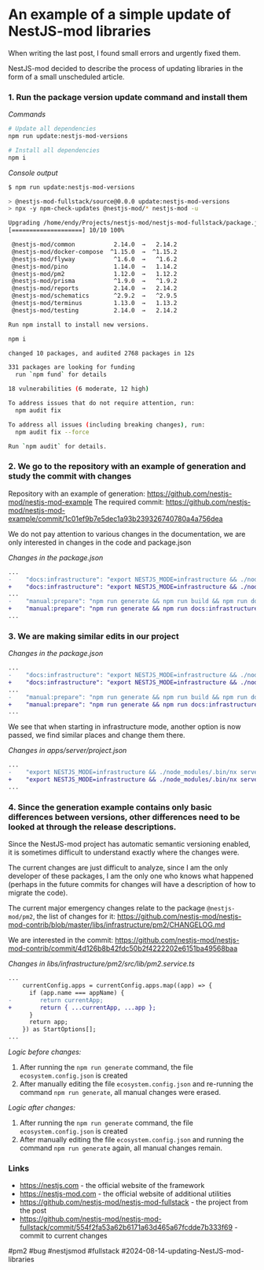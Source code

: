 # An example of a simple update of NestJS-mod libraries

When writing the last post, I found small errors and urgently fixed them.

NestJS-mod decided to describe the process of updating libraries in the form of a small unscheduled article.

### 1. Run the package version update command and install them

_Commands_

```bash
# Update all dependencies
npm run update:nestjs-mod-versions

# Install all dependencies
npm i
```

_Console output_

```bash
$ npm run update:nestjs-mod-versions

> @nestjs-mod-fullstack/source@0.0.0 update:nestjs-mod-versions
> npx -y npm-check-updates @nestjs-mod/* nestjs-mod -u

Upgrading /home/endy/Projects/nestjs-mod/nestjs-mod-fullstack/package.json
[====================] 10/10 100%

 @nestjs-mod/common           2.14.0  →   2.14.2
 @nestjs-mod/docker-compose  ^1.15.0  →  ^1.15.2
 @nestjs-mod/flyway           ^1.6.0  →   ^1.6.2
 @nestjs-mod/pino             1.14.0  →   1.14.2
 @nestjs-mod/pm2              1.12.0  →   1.12.2
 @nestjs-mod/prisma           ^1.9.0  →   ^1.9.2
 @nestjs-mod/reports          2.14.0  →   2.14.2
 @nestjs-mod/schematics       ^2.9.2  →   ^2.9.5
 @nestjs-mod/terminus         1.13.0  →   1.13.2
 @nestjs-mod/testing          2.14.0  →   2.14.2

Run npm install to install new versions.

npm i

changed 10 packages, and audited 2768 packages in 12s

331 packages are looking for funding
  run `npm fund` for details

18 vulnerabilities (6 moderate, 12 high)

To address issues that do not require attention, run:
  npm audit fix

To address all issues (including breaking changes), run:
  npm audit fix --force

Run `npm audit` for details.
```



### 2. We go to the repository with an example of generation and study the commit with changes

Repository with an example of generation: https://github.com/nestjs-mod/nestjs-mod-example
The required commit: https://github.com/nestjs-mod/nestjs-mod-example/commit/1c01ef9b7e5dec1a93b239326740780a4a756dea

We do not pay attention to various changes in the documentation, we are only interested in changes in the code and package.json

_Changes in the package.json_

```diff
...
-    "docs:infrastructure": "export NESTJS_MODE=infrastructure && ./node_modules/.bin/nx run-many --exclude=@project-name/source --all -t=start --parallel=1",
+    "docs:infrastructure": "export NESTJS_MODE=infrastructure && ./node_modules/.bin/nx run-many --exclude=@project-name/source --all -t=serve --parallel=1 -- --watch=false --inspect=false",
...
-    "manual:prepare": "npm run generate && npm run build && npm run docs:infrastructure && npm run test",
+    "manual:prepare": "npm run generate && npm run docs:infrastructure && npm run test",
...
```

### 3. We are making similar edits in our project

_Changes in the package.json_

```diff
...
-    "docs:infrastructure": "export NESTJS_MODE=infrastructure && ./node_modules/.bin/nx run-many --exclude=@nestjs-mod-fullstack/source --all -t=start --parallel=1 --watch=false",
+    "docs:infrastructure": "export NESTJS_MODE=infrastructure && ./node_modules/.bin/nx run-many --exclude=@nestjs-mod-fullstack/source,client* --all -t=serve --parallel=1 -- --watch=false --inspect=false",
...
-    "manual:prepare": "npm run generate && npm run build && npm run docs:infrastructure && npm run test",
+    "manual:prepare": "npm run generate && npm run docs:infrastructure && npm run test",
...
```

We see that when starting in infrastructure mode, another option is now passed, we find similar places and change them there.

_Changes in apps/server/project.json_

```diff
...
-    "export NESTJS_MODE=infrastructure && ./node_modules/.bin/nx serve server --host=0.0.0.0 --watch=false",
+    "export NESTJS_MODE=infrastructure && ./node_modules/.bin/nx serve server --host=0.0.0.0 --watch=false --inspect=false",
...
```

### 4. Since the generation example contains only basic differences between versions, other differences need to be looked at through the release descriptions.

Since the NestJS-mod project has automatic semantic versioning enabled, it is sometimes difficult to understand exactly where the changes were.

The current changes are just difficult to analyze, since I am the only developer of these packages, I am the only one who knows what happened (perhaps in the future commits for changes will have a description of how to migrate the code).

The current major emergency changes relate to the package `@nestjs-mod/pm2`, the list of changes for it: https://github.com/nestjs-mod/nestjs-mod-contrib/blob/master/libs/infrastructure/pm2/CHANGELOG.md

We are interested in the commit: https://github.com/nestjs-mod/nestjs-mod-contrib/commit/4d126b8b42fdc50b2f4222202e6151ba49568baa

_Changes in libs/infrastructure/pm2/src/lib/pm2.service.ts_

```diff
...
    currentConfig.apps = currentConfig.apps.map((app) => {
      if (app.name === appName) {
-        return currentApp;
+        return { ...currentApp, ...app };
      }
      return app;
    }) as StartOptions[];
...
```

_Logic before changes:_

1. After running the `npm run generate` command, the file `ecosystem.config.json` is created
2. After manually editing the file `ecosystem.config.json` and re-running the command `npm run generate`, all manual changes were erased.

_Logic after changes:_

1. After running the `npm run generate` command, the file `ecosystem.config.json` is created
2. After manually editing the file `ecosystem.config.json` and running the command `npm run generate` again, all manual changes remain.

### Links

- https://nestjs.com - the official website of the framework
- https://nestjs-mod.com - the official website of additional utilities
- https://github.com/nestjs-mod/nestjs-mod-fullstack - the project from the post
- https://github.com/nestjs-mod/nestjs-mod-fullstack/commit/554f2fa53a62b6171a63d465a67fcdde7b333f69 - commit to current changes

#pm2 #bug #nestjsmod #fullstack
 #2024-08-14-updating-NestJS-mod-libraries
